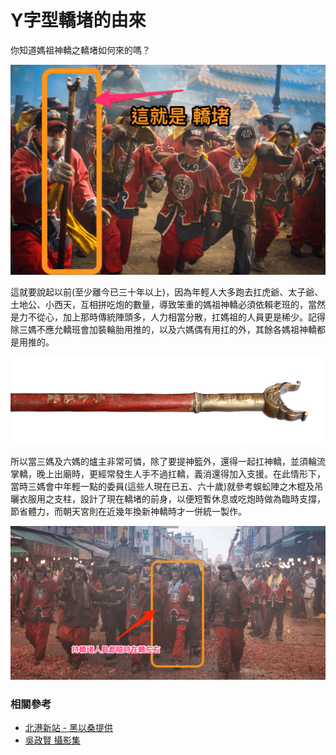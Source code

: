 # Y字型轎堵的由來

你知道媽祖神轎之轎堵如何來的嗎？

![四媽轎班會的轎堵（吳政賢 攝）](img/001.png)

這就要說起以前(至少離今已三十年以上)，因為年輕人大多跑去扛虎爺、太子爺、土地公、小西天，互相拼吃炮的數量，導致笨重的媽祖神轎必須依賴老班的，當然是力不從心，加上那時傳統陣頭多，人力相當分散，扛媽祖的人員更是稀少。記得除三媽不應允轎班會加裝輪胎用推的，以及六媽偶有用扛的外，其餘各媽祖神轎都是用推的。

![一般常見於轎班會的轎堵（吳政賢 攝）](img/002.png)

所以當三媽及六媽的爐主非常可憐，除了要提神籃外，還得一起扛神轎，並須輪流掌轎，晚上出廟時，更經常發生人手不過扛轎，義消還得加入支援。在此情形下，當時三媽會中年輕一點的委員(這些人現在已五、六十歲)就參考蜈蚣陣之木棍及吊曬衣服用之支柱，設計了現在轎堵的前身，以便短暫休息或吃炮時做為臨時支撐，節省體力，而朝天宮則在近幾年換新神轎時才一併統一製作。

![一般常見於持轎堵人員都隨時在轎左右（吳政賢 攝）](img/003.png)

### 相關參考
* [北港新站 - 黑以桑提供](http://www.peikang.idv.tw)
* [吳政賢 攝影集](https://www.facebook.com/comdan66)
